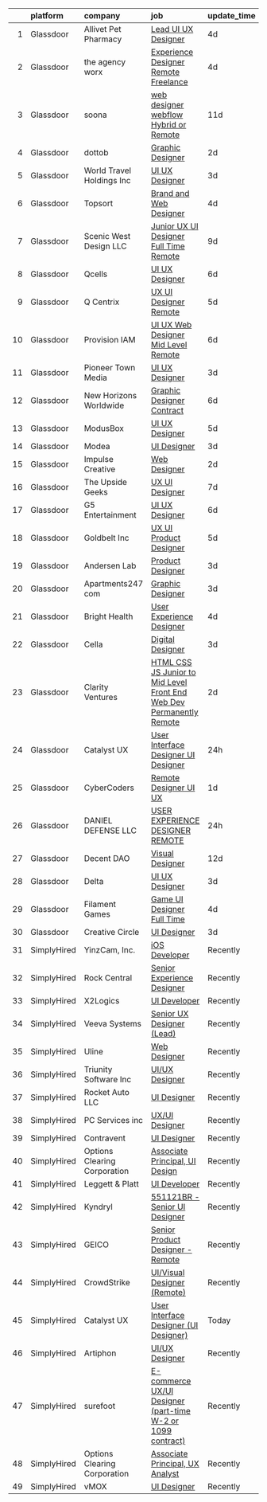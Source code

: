 

|    | platform    | company                      | job                                                                                                                                                                                                                                                                                                                                                                                                                                                                                                                                                                                                                                                                                                                                                                                                                                                                                                                                                                                                                                                                                                                                                                                                                                                                                                                                                            | update_time   | location             |
|---:|:------------|:-----------------------------|:---------------------------------------------------------------------------------------------------------------------------------------------------------------------------------------------------------------------------------------------------------------------------------------------------------------------------------------------------------------------------------------------------------------------------------------------------------------------------------------------------------------------------------------------------------------------------------------------------------------------------------------------------------------------------------------------------------------------------------------------------------------------------------------------------------------------------------------------------------------------------------------------------------------------------------------------------------------------------------------------------------------------------------------------------------------------------------------------------------------------------------------------------------------------------------------------------------------------------------------------------------------------------------------------------------------------------------------------------------------|:--------------|:---------------------|
|  1 | Glassdoor   | Allivet Pet Pharmacy         | [Lead UI UX Designer](https://www.glassdoor.com/partner/jobListing.htm?pos=102&ao=1110586&s=58&guid=000001827c408e3f8ea460d2059b993b&src=GD_JOB_AD&t=SR&vt=w&ea=1&cs=1_88232c65&cb=1659941982097&jobListingId=1008050437239&cpc=C0FAF87ADD587446&jrtk=3-0-1g9u413j1khq1801-1g9u413jhh4ej800-7761d3b620f3de52--6NYlbfkN0CzcDFs8cjNZITHzPaspPYUdxCTppyanGLeq-qEeiOFH9BBGa5mLD_Q1rbMGLN8A3lGCOzQlyRDjtXyLlUpmfIq_IXkTdrApkeOv6z0dZ9LtxWsxq_vEm5_lBPzwT-HvRp2SkKJ4tZOu93e3OPa5A9D-X6xMnjpN9YnfuZf25YcMfkqrHOOWRBk9n4SFXjbw8Na3JuBjBwgIybfamrVk4cqLy-mPxAcTIEZi9d-nrxleyvL5rqaGFBLXheDNfzOxa0_J4T6gy13_zl3DKHNTljRJWdw7YR47cSX1e690vDbK9akV2ZUpGopcXXsjN34swQ4qzeRwwWccqlH-zB3B-T_fxRC1QLAUXT_MawkFJZMaQszMrTmI3th6PiF7JvK6C2N8_ObPYvopqszqoc0xNCRJM7KE0XPLqYKmyDaKgk8EGoCSIeisR9p2IMtFiAjsncm_vNy8GogP56bvayunTZE9tgmkNVZC26ICxgNmCn08TNx_jdiqPvzAKn2GXMxRuPfC2xXj0S6xg%3D%3D)                                                                                                                                                                                                                                                                                                                                                                                                                                                                                     | 4d            | Remote               |
|  2 | Glassdoor   | the agency worx              | [Experience Designer  Remote  Freelance ](https://www.glassdoor.com/partner/jobListing.htm?pos=111&ao=1110586&s=58&guid=000001827c408e3f8ea460d2059b993b&src=GD_JOB_AD&t=SR&vt=w&ea=1&cs=1_c3f3ed00&cb=1659941982099&jobListingId=1008051946944&cpc=334ABAF5D42DC775&jrtk=3-0-1g9u413j1khq1801-1g9u413jhh4ej800-1c558a24ca6c05f5--6NYlbfkN0CNOKpjDIEH11s39GTuUki_mvxNbnX5BtDlH5CMrheAnKze_5JrwQ4joDkGUDohP_TzCZ22X-ooPlN6gHibHaRyFYgIPWo06yltPXt978maIdOVxy-zRmUpBC9ULU9Q9reTqK3E0MSV0LPeDPxCtIKPoOkHR5057U7IJlWW9_m2LXiOh3RFKZi_I-Y-YzZpbiME5PyzoVGSezH9mM4-ssM3FcEfGUeVc52LorMFo57I66YGd0MMOFtWRBTfgOyVg0Nj9pLIwS7naQIDfLUKv9P5Z9lcZHgUPO0WH3q1a42RwFYR5t5UoQ-oV1qKDJPDVCFpTqNjj3OsMSQ_ERKUno9PIY1VlmqgAhQin7XevF3qHZl378lXLzhoIlRn1fL4AKfW-ZaCSxp2LXtXrWTBZx3wPyx_6lPM9aRztwnSCDjTCZoJp8zK-7hqc1P9Gib3XAHrCq8xF3mrWZigFbvHwsljaUpOn3mCxK4rAuP_jQIIyGRkuTSvJdmX7fQbf_aNqbKwIFnxThc8ux97JVywRBfy)                                                                                                                                                                                                                                                                                                                                                                                                                                                             | 4d            | Remote               |
|  3 | Glassdoor   | soona                        | [web designer  webflow    Hybrid or Remote](https://www.glassdoor.com/partner/jobListing.htm?pos=104&ao=1110586&s=58&guid=000001827c408e3f8ea460d2059b993b&src=GD_JOB_AD&t=SR&vt=w&ea=1&cs=1_92bd39ef&cb=1659941982098&jobListingId=1008034312934&cpc=444700D72F2ECBCE&jrtk=3-0-1g9u413j1khq1801-1g9u413jhh4ej800-96800497329fd019--6NYlbfkN0A891i_OYjutgFciXZ2-Tlz57WoKbvP1G8cLBfakteWFYisgbv1wqiFHUXDQ4zIMimGKay2N6WOIPY8OeCJ2q59rFxW0d_KoiRyWg-uKrDiiNWlZlRu997NWHF59fa7ZA7GouYWgu7O7ozKqxXLsrvHbUNuO5huWW7lTML9oDZP3Lx49ACxy1JkxCT2hGA73KUzMDRGeeWOw91rabnskF7JH02cDtSwCLxaeG5sW8aMPlNrz9mlt2XFzLJDf6pLYkUG6S8ibnkV_nq75XvgO8KletOsrRvxgZ6E_KBC74vhiokBZIdoPqd7ChgBf41JQ5zSYNR7RT95eRnM5DOTxK_9irIYyhTFcWTulEqdX8D6rn3fJZyRUlJzY3eP96XpIxZVl8lkmhjVSkspNpJJc0YfGhDh8-xzWEes7HJPu3Uaq7qQrambCcgRzyilQqeBBe_w90tDdh3j5OuY8tJg_DT7V1WZll2frZo%3D)                                                                                                                                                                                                                                                                                                                                                                                                                                                                                                             | 11d           | Remote               |
|  4 | Glassdoor   | dottob                       | [Graphic Designer](https://www.glassdoor.com/partner/jobListing.htm?pos=128&ao=1136043&s=58&guid=000001827c408e3f8ea460d2059b993b&src=GD_JOB_AD&t=SR&vt=w&ea=1&cs=1_aae692d2&cb=1659941982101&jobListingId=1008056242995&jrtk=3-0-1g9u413j1khq1801-1g9u413jhh4ej800-f2411a303bd0c6d0-)                                                                                                                                                                                                                                                                                                                                                                                                                                                                                                                                                                                                                                                                                                                                                                                                                                                                                                                                                                                                                                                                         | 2d            | Glendale, CA         |
|  5 | Glassdoor   | World Travel Holdings Inc    | [UI UX Designer](https://www.glassdoor.com/partner/jobListing.htm?pos=119&ao=1136043&s=58&guid=000001827c408e3f8ea460d2059b993b&src=GD_JOB_AD&t=SR&vt=w&cs=1_0e37b559&cb=1659941982100&jobListingId=1008054305080&jrtk=3-0-1g9u413j1khq1801-1g9u413jhh4ej800-34a9ba1abb8da0b2-)                                                                                                                                                                                                                                                                                                                                                                                                                                                                                                                                                                                                                                                                                                                                                                                                                                                                                                                                                                                                                                                                                | 3d            | Remote               |
|  6 | Glassdoor   | Topsort                      | [Brand and Web Designer](https://www.glassdoor.com/partner/jobListing.htm?pos=114&ao=1136043&s=58&guid=000001827c408e3f8ea460d2059b993b&src=GD_JOB_AD&t=SR&vt=w&cs=1_3221a2db&cb=1659941982099&jobListingId=1008051935936&jrtk=3-0-1g9u413j1khq1801-1g9u413jhh4ej800-89b85ffb630750fe-)                                                                                                                                                                                                                                                                                                                                                                                                                                                                                                                                                                                                                                                                                                                                                                                                                                                                                                                                                                                                                                                                        | 4d            | Remote               |
|  7 | Glassdoor   | Scenic West Design  LLC      | [Junior UX UI Designer  Full Time  Remote ](https://www.glassdoor.com/partner/jobListing.htm?pos=101&ao=1110586&s=58&guid=000001827c408e3f8ea460d2059b993b&src=GD_JOB_AD&t=SR&vt=w&ea=1&cs=1_bc5ec2d7&cb=1659941982097&jobListingId=1008038829494&cpc=9908D8D4413DBB8A&jrtk=3-0-1g9u413j1khq1801-1g9u413jhh4ej800-dc813bf411e91ac1--6NYlbfkN0Di20U8kyODQb6-AO2Vji-gz3AZLHnbpBo966FLagvruq3rFILu0QvDCpK9UhdhY_d3JowbU6n4M11Js_LYbmnqLHRnBQlkIY0B_Cmuwl9MtxMY5L1RwWegY5XzXch3d-pZliW03Y6g450BCFkjxvpcFSRt0cU3pNoMNOeHGzZK_laZvnMCqk-rDD-w6puXKxGW9BDjTX7DOt4v60nDGQcqT4g_w79GT3Zi5-gLtULSu6WL72feKODOPPW5UwZvw1QSamke6lGwjA8UFMYMXHgvkulXUhsoilwBVOfeWIsWbBP4e9jYi5vlTNd1GHm3inET7LjDwIv58nhdeWH1YT95KnNJ4AW_gBhmqAdNhq9gEylhz9V8L9w8C1gN24nLOmdoh7LBHMr76ZCzb3D1SQd6BTupfatxTUD7AmpZvup6YE5RGZzN9SrDg5_6jygn5h-wJHRCmtPfcVfSK59yUeC4)                                                                                                                                                                                                                                                                                                                                                                                                                                                                                                                           | 9d            | Remote               |
|  8 | Glassdoor   | Qcells                       | [UI UX Designer](https://www.glassdoor.com/partner/jobListing.htm?pos=129&ao=1136043&s=58&guid=000001827c408e3f8ea460d2059b993b&src=GD_JOB_AD&t=SR&vt=w&cs=1_4940b5cf&cb=1659941982101&jobListingId=1008046228553&jrtk=3-0-1g9u413j1khq1801-1g9u413jhh4ej800-1b093941c81af80b-)                                                                                                                                                                                                                                                                                                                                                                                                                                                                                                                                                                                                                                                                                                                                                                                                                                                                                                                                                                                                                                                                                | 6d            | Remote               |
|  9 | Glassdoor   | Q Centrix                    | [UX UI Designer  Remote ](https://www.glassdoor.com/partner/jobListing.htm?pos=127&ao=1136043&s=58&guid=000001827c408e3f8ea460d2059b993b&src=GD_JOB_AD&t=SR&vt=w&ea=1&cs=1_158688f7&cb=1659941982101&jobListingId=1008047334049&jrtk=3-0-1g9u413j1khq1801-1g9u413jhh4ej800-b7880e611d0887ee-)                                                                                                                                                                                                                                                                                                                                                                                                                                                                                                                                                                                                                                                                                                                                                                                                                                                                                                                                                                                                                                                                  | 5d            | Remote               |
| 10 | Glassdoor   | Provision IAM                | [UI UX Web Designer   Mid Level   Remote](https://www.glassdoor.com/partner/jobListing.htm?pos=122&ao=1136043&s=58&guid=000001827c408e3f8ea460d2059b993b&src=GD_JOB_AD&t=SR&vt=w&ea=1&cs=1_2a4592e2&cb=1659941982100&jobListingId=1008045549400&jrtk=3-0-1g9u413j1khq1801-1g9u413jhh4ej800-d5edf1a3fd5dd809-)                                                                                                                                                                                                                                                                                                                                                                                                                                                                                                                                                                                                                                                                                                                                                                                                                                                                                                                                                                                                                                                  | 6d            | Remote               |
| 11 | Glassdoor   | Pioneer Town Media           | [UI UX Designer](https://www.glassdoor.com/partner/jobListing.htm?pos=108&ao=1110586&s=58&guid=000001827c408e3f8ea460d2059b993b&src=GD_JOB_AD&t=SR&vt=w&ea=1&cs=1_1034af88&cb=1659941982098&jobListingId=1008053519695&cpc=AC285F3A3ECA6BB0&jrtk=3-0-1g9u413j1khq1801-1g9u413jhh4ej800-7631de82af3645a9--6NYlbfkN0CG5R-8GSUHj9iOWrZmUHYQdG78PYNqJz2I3anfFdZgO42GPmU-HaHo28VJBSjhZw68gRlXoHu4cgm8OmjlO4PsgpJ9ALD9pHnpXWT9mqRuP8sE_xZcvUPifgP6t_3ItmEJSqjnY11aEQU-qNFXUlD6uFhwDH15dAgDr154SJiKyjDTI2fcvCIACWrBFcWJl995EWTX_r_AYVh5Nzlytbd6suaD6NCH3NpJ0oiT380YmFAiq4iVnjTiBy9LyLCPmoTeCry4lKYRBwU_AG-QRnB5yFA1dGECEgQbG_LNETP4cKaanCREUajhOb--qkoenR6PFoixPgywCAgKzvDW6KaCptO3fKaJ203DTIWyDIfXYJIbr9LfAclKQYEZ4dcPY6OpfJgSXdiBQMRGEWjOuBiCqoWZKS-URQyVyJkG_s9lS_W1Gd3mFwlh3qJx9GpQ-p4bgE-6hZzKMcEcJ-CfUvuIOdejaukffpBqc0zp_p3yDvGg85DZnOiNtBp2oXoOsE8%3D)                                                                                                                                                                                                                                                                                                                                                                                                                                                                                                        | 3d            | Remote               |
| 12 | Glassdoor   | New Horizons Worldwide       | [Graphic Designer   Contract](https://www.glassdoor.com/partner/jobListing.htm?pos=126&ao=1136043&s=58&guid=000001827c408e3f8ea460d2059b993b&src=GD_JOB_AD&t=SR&vt=w&cs=1_8642608f&cb=1659941982100&jobListingId=1008043445182&jrtk=3-0-1g9u413j1khq1801-1g9u413jhh4ej800-57abf0c0604d40d1-)                                                                                                                                                                                                                                                                                                                                                                                                                                                                                                                                                                                                                                                                                                                                                                                                                                                                                                                                                                                                                                                                   | 6d            | Remote               |
| 13 | Glassdoor   | ModusBox                     | [UI UX Designer](https://www.glassdoor.com/partner/jobListing.htm?pos=120&ao=1136043&s=58&guid=000001827c408e3f8ea460d2059b993b&src=GD_JOB_AD&t=SR&vt=w&ea=1&cs=1_cc0a4196&cb=1659941982100&jobListingId=1008047202830&jrtk=3-0-1g9u413j1khq1801-1g9u413jhh4ej800-ad020eea2a82aa8a-)                                                                                                                                                                                                                                                                                                                                                                                                                                                                                                                                                                                                                                                                                                                                                                                                                                                                                                                                                                                                                                                                           | 5d            | Seattle, WA          |
| 14 | Glassdoor   | Modea                        | [UI Designer](https://www.glassdoor.com/partner/jobListing.htm?pos=116&ao=1136043&s=58&guid=000001827c408e3f8ea460d2059b993b&src=GD_JOB_AD&t=SR&vt=w&ea=1&cs=1_2196a275&cb=1659941982099&jobListingId=1008054074985&jrtk=3-0-1g9u413j1khq1801-1g9u413jhh4ej800-9bf61a81bf6505ba-)                                                                                                                                                                                                                                                                                                                                                                                                                                                                                                                                                                                                                                                                                                                                                                                                                                                                                                                                                                                                                                                                              | 3d            | Remote               |
| 15 | Glassdoor   | Impulse Creative             | [Web Designer](https://www.glassdoor.com/partner/jobListing.htm?pos=118&ao=1136043&s=58&guid=000001827c408e3f8ea460d2059b993b&src=GD_JOB_AD&t=SR&vt=w&ea=1&cs=1_a280f5de&cb=1659941982100&jobListingId=1008055181168&jrtk=3-0-1g9u413j1khq1801-1g9u413jhh4ej800-fcb684a02aca44eb-)                                                                                                                                                                                                                                                                                                                                                                                                                                                                                                                                                                                                                                                                                                                                                                                                                                                                                                                                                                                                                                                                             | 2d            | Punta Gorda, FL      |
| 16 | Glassdoor   | The Upside Geeks             | [UX UI Designer](https://www.glassdoor.com/partner/jobListing.htm?pos=130&ao=1136043&s=58&guid=000001827c408e3f8ea460d2059b993b&src=GD_JOB_AD&t=SR&vt=w&ea=1&cs=1_fe2ac451&cb=1659941982101&jobListingId=1008041037242&jrtk=3-0-1g9u413j1khq1801-1g9u413jhh4ej800-9956b04b5946498f-)                                                                                                                                                                                                                                                                                                                                                                                                                                                                                                                                                                                                                                                                                                                                                                                                                                                                                                                                                                                                                                                                           | 7d            | Remote               |
| 17 | Glassdoor   | G5 Entertainment             | [UI UX Designer](https://www.glassdoor.com/partner/jobListing.htm?pos=115&ao=1136043&s=58&guid=000001827c408e3f8ea460d2059b993b&src=GD_JOB_AD&t=SR&vt=w&cs=1_8e291270&cb=1659941982099&jobListingId=1008044794364&jrtk=3-0-1g9u413j1khq1801-1g9u413jhh4ej800-be857d27e1bb3bfa-)                                                                                                                                                                                                                                                                                                                                                                                                                                                                                                                                                                                                                                                                                                                                                                                                                                                                                                                                                                                                                                                                                | 6d            | Remote               |
| 18 | Glassdoor   | Goldbelt  Inc                | [UX UI Product Designer](https://www.glassdoor.com/partner/jobListing.htm?pos=123&ao=1136043&s=58&guid=000001827c408e3f8ea460d2059b993b&src=GD_JOB_AD&t=SR&vt=w&ea=1&cs=1_fb2e4cad&cb=1659941982100&jobListingId=1008047315402&jrtk=3-0-1g9u413j1khq1801-1g9u413jhh4ej800-23546a8a50aaaca3-)                                                                                                                                                                                                                                                                                                                                                                                                                                                                                                                                                                                                                                                                                                                                                                                                                                                                                                                                                                                                                                                                   | 5d            | Remote               |
| 19 | Glassdoor   | Andersen Lab                 | [Product Designer](https://www.glassdoor.com/partner/jobListing.htm?pos=124&ao=1136043&s=58&guid=000001827c408e3f8ea460d2059b993b&src=GD_JOB_AD&t=SR&vt=w&ea=1&cs=1_a980f15b&cb=1659941982100&jobListingId=1008052911973&jrtk=3-0-1g9u413j1khq1801-1g9u413jhh4ej800-a9036c20d3d73f32-)                                                                                                                                                                                                                                                                                                                                                                                                                                                                                                                                                                                                                                                                                                                                                                                                                                                                                                                                                                                                                                                                         | 3d            | Remote               |
| 20 | Glassdoor   | Apartments247 com            | [Graphic Designer](https://www.glassdoor.com/partner/jobListing.htm?pos=106&ao=1110586&s=58&guid=000001827c408e3f8ea460d2059b993b&src=GD_JOB_AD&t=SR&vt=w&ea=1&cs=1_2317baa4&cb=1659941982098&jobListingId=1008053486519&cpc=AC285F3A3ECA6BB0&jrtk=3-0-1g9u413j1khq1801-1g9u413jhh4ej800-7d10dd212d599999--6NYlbfkN0BeU7M9rYYo5PFtt98R-yOjlaFf3JV1uEYuIqbSF65ghhgGtDKCQ0JcHZcB25Vd2Gw-KzMTq9hL_wRsCNG_bJTef67xLgBMEa96thSXXJ-mGiPSQHiuZfWK28H1JDWmwOSrQuHZGhpHeuAFLKWsy8bHDPnyBIexSHVDcM3NFJaIqCpaOlbrCeohZATeMPMH6eFXYiHdciTpeHZSbNxuZ0YP4q02-j17kNkqN4kJm3j3uCAVjcQyKvgBZRQq7T5JtgQOdNxolBtWGVkeQFrTh4NkTw9Qbm_bF8z1WuSyUKP0usXdRl3XJcDPCQNqiMQRoBea3pIxcR-z1w-UNUxcCWPwiDpxYqSa6IxQeKchLvjINlnYP8NwwBik4mKkwUbqhWSgdbvJxgwXMUsZux_rpsFs7Z93nipeRhcNQAqEhKhLtK6LHvVuXuhXLPi-9IM7ufQgziTm0azJqTtWImJQ_T2FfHGC3-QbWYWk0oWBZuj2ex8i3gTqZrog)                                                                                                                                                                                                                                                                                                                                                                                                                                                                                                                    | 3d            | Remote               |
| 21 | Glassdoor   | Bright Health                | [User Experience Designer](https://www.glassdoor.com/partner/jobListing.htm?pos=125&ao=1136043&s=58&guid=000001827c408e3f8ea460d2059b993b&src=GD_JOB_AD&t=SR&vt=w&cs=1_b5781f47&cb=1659941982100&jobListingId=1008049831685&jrtk=3-0-1g9u413j1khq1801-1g9u413jhh4ej800-5e7a7defa4e6ab66-)                                                                                                                                                                                                                                                                                                                                                                                                                                                                                                                                                                                                                                                                                                                                                                                                                                                                                                                                                                                                                                                                      | 4d            | Remote               |
| 22 | Glassdoor   | Cella                        | [Digital Designer](https://www.glassdoor.com/partner/jobListing.htm?pos=109&ao=1110586&s=58&guid=000001827c408e3f8ea460d2059b993b&src=GD_JOB_AD&t=SR&vt=w&cs=1_9bfdfc0f&cb=1659941982098&jobListingId=1008052469291&cpc=2CAED5C921A5F994&jrtk=3-0-1g9u413j1khq1801-1g9u413jhh4ej800-065cea14746e89ac--6NYlbfkN0ABL5jwqrJX8j4-zsE1pdctockIOMh3bUiDojLxDHSgft-IBPHc-ugKxXUaFJpc9denTm2f3-Q7vybhjUm-emVFDOkK3ZfoW0ROBk95PkvWfY3B-H2XrEyHfiC9R0WlqJrMKdzGj9pk5tGVtwPLQIjkSruWuPPERn5j-j9F3YFVZJXKhYitDY98KF3imV-6m5xs6DrD7RD50OJOs7sB2kXyGTT4vs9mYZyCS4bDHoZdyU7lNgki3Db5RoDi4jx-vcJa0EkMk7IVakHnss1tKGc8DnP9lGm7eRushtXGwclQTEj5q0UKHEUahh7CwP95AZtiXVF469QyoHpgbL0c294X08JDxnFEyz3nmoHCP_7okS221FJvO0cAsGK1gZV0Y7lgy2nhAjCnY6pECsN8JoWYgjqI645VRBRItN-wej-ZylHqphfmmhMOW4BGUuo5pYDdX6uV5nkmoOgfoNrNupOxK9xSe0VGy3cC-4wk0VeEtLadDmodm493FFe_G1U8CfcFSPZUxsXX4JOE-mbAAN7IM2EUwmM3dor19PhhkLun5fBUnsqUjhNVm9EroimrvWjorNLlygdgy02QGNkjc72OVHUU1G0vCrpW9U8-kgAK9ByTUQptbrN2SVDA0QBkIWY8QlgTdHVrkT2qQLZvtfqb6qxgJAe0CDtlLH0nZiPFLY0xOmcbtV8n9Rnjw82v_1_Kf5VvxA8t50m-1snxoF4WmNl0Y6UJrcbWDHsTh5LiqZANaaqPCC0z)                                                                                                                                                                                                                                                         | 3d            | New York, NY         |
| 23 | Glassdoor   | Clarity Ventures             | [HTML CSS JS   Junior to Mid Level Front End Web Dev  Permanently Remote ](https://www.glassdoor.com/partner/jobListing.htm?pos=107&ao=1110586&s=58&guid=000001827c408e3f8ea460d2059b993b&src=GD_JOB_AD&t=SR&vt=w&ea=1&cs=1_63bea474&cb=1659941982098&jobListingId=1008055989755&cpc=6FC5BA77C9A4CD78&jrtk=3-0-1g9u413j1khq1801-1g9u413jhh4ej800-7868805bc4fe9e5c--6NYlbfkN0CnFew2DKDg1ZcQYWs-jb3VbV8f9jsdYOzdab3qbwS2_WEJX_oZXe-GBGbFxmhnNoLWjF4hr8Pi_WxIRaBg8di2weHEKantefs-sni5J9xrNq-C4zgcZ2NThbNItYV08JoebPY7SUVJJ2VS3bapq9qWt46yJNkg0M1e68t_QYcC9qkxM9saJ1sVnSs-h2iBFKl5KRG5Act_LJFffRtpZ6EsV8cov4alofl_joI7CIggdYfN-ipuUo8XpbPLDLpJyWVPFWm9QJJiChvFPiKx-vr5CDeljWWyG_Op8ksH76QePvBFHMewx48U_ZkQf9juD50MH8mY6dIgnJBnShDq-KqUe3d-ya74eFvwjEJ3T8vXQuZMz6WaqHBQxs3AGm4xQTDnjlTq8lPsBuGT6CfRipVAlj2d4wZSDwUdBWxJehL8FKL8VxJ1SwAfwUkaS-r8zUmI0PZq5ZYZJMVjcige-8t2FRHderHWLzpvOdPrMLZx5cq6eNAN40hHMngw8ngilI-jh5kJzCB2PYUUdSp2AN9FBEEAHDNaR9U7FRMvi8N1vJIhxz7A3cXV)                                                                                                                                                                                                                                                                                                                                                                                            | 2d            | Remote               |
| 24 | Glassdoor   | Catalyst UX                  | [User Interface Designer  UI Designer ](https://www.glassdoor.com/partner/jobListing.htm?pos=113&ao=1136043&s=58&guid=000001827c408e3f8ea460d2059b993b&src=GD_JOB_AD&t=SR&vt=w&ea=1&cs=1_5ffe8887&cb=1659941982099&jobListingId=1008058352329&jrtk=3-0-1g9u413j1khq1801-1g9u413jhh4ej800-ce6eae1793d8b544-)                                                                                                                                                                                                                                                                                                                                                                                                                                                                                                                                                                                                                                                                                                                                                                                                                                                                                                                                                                                                                                                    | 24h           | Remote               |
| 25 | Glassdoor   | CyberCoders                  | [Remote Designer UI UX](https://www.glassdoor.com/partner/jobListing.htm?pos=110&ao=1110586&s=58&guid=000001827c408e3f8ea460d2059b993b&src=GD_JOB_AD&t=SR&vt=w&ea=1&cs=1_7d819304&cb=1659941982099&jobListingId=1008057340500&cpc=451933188B21919D&jrtk=3-0-1g9u413j1khq1801-1g9u413jhh4ej800-497933eadc5ea651--6NYlbfkN0CpFJQzrgRR8WqXWK1qKKEqALWJw739KlKqr2H-MSI4eoBlI4EFrmor2FYZMP3muM2pAkOmUab4-7pyUGHbAnh-mqhbX8tjWx28oH-eiG6ETOR9gup7eofHgeMCvkpbGV0ozXtyqLGQl28X2TA5GxdKfIoEnTV25hwxw4kdCafBCsDh8j4LyPphjb4BTo9wC0--WgmPgxjE-p9TeCrp37BHnLETa1t0F8JJCUVI4-hPdRehZIj6YsnvwMhSvHw-dsocJFQVZzDLwTPq_HvufcgvhvAC5Uaei_x5J2lnS3htOOsnNt0ChXLTYTXKFHKkrMHKLF0BxuNlUpc5djboyKVVzZEpmqrk8osY9l625x9LBXFwTi22gbSWB5HwhZryrdTn_K21szBvVgTiYlWkYBMLOA6AhF5HzOh-K8olUfyTggES7jjrAJzvX_n4OmU0LrSH3uEknMdm9dD3A__tEvqPkZOx7-WTYpi-pUZL5lq_68uN5JOl-fjluv125tGV2x7OBNL50PWRUIMgvVDO3KjhJwiJgJPETyYXzs_NoZbGslXU3FwBmuqjPHtPGkwiKcMDDTyFwTUCp7cc-SS2cLiTMQMsW0n4UeFW3Jk6tvKSt-Mqz9gWOT_1lDDeK36MCRG0R-TG7DF4V2cxg3gVYdUSgGRT_ehKbKBH4UAhKZih2jhCc1nKP_DLqnfVlzcCgdQnFdr3IcAW382s_aP7YRMiKCRm5zRl2FQZYf0pj6jjqFp6iGbwXiXIxAzX0dByjDTL8rDt8_efDJ71oYNVhavHqXIz1v0qxdxSvMnNBQMvYVSzrFQH_Wu7uTCIihNV1dVWvmjFZvWFBsng4GxGUSX4eohgeptfgsd4nKM9LLmIlLv8zwWMKFi9gPeNb60sKw4qJnipRU0x1LnnFrRwItGVMe55CJgKbdmtoYyhcbFQEjnJMIJndqiH9K5bnG_glMdZPGHh-j8VSNq5-jYkGo7c5zJAg_l2XZM%3D) | 1d            | San Francisco, CA    |
| 26 | Glassdoor   | DANIEL DEFENSE LLC           | [USER EXPERIENCE DESIGNER    REMOTE ](https://www.glassdoor.com/partner/jobListing.htm?pos=112&ao=1110586&s=58&guid=000001827c408e3f8ea460d2059b993b&src=GD_JOB_AD&t=SR&vt=w&ea=1&cs=1_a42d0895&cb=1659941982099&jobListingId=1008058121348&cpc=FB7E4A1762AE5BEC&jrtk=3-0-1g9u413j1khq1801-1g9u413jhh4ej800-8207c92f14792911--6NYlbfkN0D0ff9e8Lfwlpl5zGbQmpn59AL71QmFd7VKOAnfyjZzp5sdngV8WPgYe0dov1m7Y2lwYmvfgHHoh6krumLcblPioTcBB43tUYiOnTTcuuk1fUatWHK0ymgbhvFcA5iXVOuiB7aKcdpAiqtxl0LmwQRtDTEog4BxtDw0TYpGqR5aLpbN9lpshpqzkC1IQZYx8K3rIHnYBp5QiucH_qodkshfVPU0vtweVjTun2JtR2zlnVpVjaHoCA8UwaQK_51YMuf9iVT3DP3A_QQuu8SaiqrvYd3YFN_qw1NEC8dhEUFvhfhMCIaSXg1jbQZJW-WpTFDfSk0OT5nBAjYrEH3kp01ZR3jZ5I8gRPwmqNuRgKKrniGBaxxFet2NMXS3-MI6OZvPk_dKK2juW_ImrYvc35omPFwCnAD_zhFiWZlIYAblGueguOT4WM5HuvrkTqAHacxRCFj7WQFGFramguk5WJUjBWvRUOWqqo0oVFhf7kq3iIGN2VmCg7Zr)                                                                                                                                                                                                                                                                                                                                                                                                                                                                                                 | 24h           | Black Creek, GA      |
| 27 | Glassdoor   | Decent DAO                   | [Visual Designer](https://www.glassdoor.com/partner/jobListing.htm?pos=121&ao=1136043&s=58&guid=000001827c408e3f8ea460d2059b993b&src=GD_JOB_AD&t=SR&vt=w&ea=1&cs=1_1cbeee08&cb=1659941982100&jobListingId=1008032076977&jrtk=3-0-1g9u413j1khq1801-1g9u413jhh4ej800-9bc1f65e488aaac8-)                                                                                                                                                                                                                                                                                                                                                                                                                                                                                                                                                                                                                                                                                                                                                                                                                                                                                                                                                                                                                                                                          | 12d           | Remote               |
| 28 | Glassdoor   | Delta                        | [UI UX Designer](https://www.glassdoor.com/partner/jobListing.htm?pos=117&ao=1136043&s=58&guid=000001827c408e3f8ea460d2059b993b&src=GD_JOB_AD&t=SR&vt=w&ea=1&cs=1_0d6efcef&cb=1659941982099&jobListingId=1008052924311&jrtk=3-0-1g9u413j1khq1801-1g9u413jhh4ej800-b99c01ab6a6e6771-)                                                                                                                                                                                                                                                                                                                                                                                                                                                                                                                                                                                                                                                                                                                                                                                                                                                                                                                                                                                                                                                                           | 3d            | Washington, DC       |
| 29 | Glassdoor   | Filament Games               | [Game UI Designer   Full Time](https://www.glassdoor.com/partner/jobListing.htm?pos=103&ao=1110586&s=58&guid=000001827c408e3f8ea460d2059b993b&src=GD_JOB_AD&t=SR&vt=w&ea=1&cs=1_2a03bb9c&cb=1659941982097&jobListingId=1008050173701&cpc=18C9CE28155C17C5&jrtk=3-0-1g9u413j1khq1801-1g9u413jhh4ej800-fddf354598bda816--6NYlbfkN0CIHMGocNKd5hoXLwwKXhS247lQakt22NtwViB8HW65UO_fRUkh-j7Og1M8k5VNV9rgjkoEpfB2gKy2sMD_YExwek7dOS3aUg3Ae1Wuqw2ulqXc4QrYITJqpa3tsE_qq_Ouwl3UgN5-Wm8SARTsNmFJ4Qp8WMB2On9O1SVJkElHLRu2palCMvArsjMlpggDkD9DJ2pq_4aMnc4QleBN10d9k84PVYysZytShg3HoRlMWiIVs6fRagCFpbEMrgaQ4V3_Q8fnH76a5u5QCl7d_lc_ZVVWuKFrzVmPcwDNepSJjsguI8lH2DOb0c4zK7WMv_btGZhd-o-vh4i4BSh14Ih4aeUyIUXvTO6tzD2E5tlJ1f82nPdGgYOwFsPCihhwv9NStN1avAPZqz8_GLNxYtQ2vjA0kJRYEyqHc3V2QWRcxLMYlZVp3Wl2diSX3nw-jPNEDNXZ2JTlUg%3D%3D)                                                                                                                                                                                                                                                                                                                                                                                                                                                                                                                                            | 4d            | Madison, WI          |
| 30 | Glassdoor   | Creative Circle              | [UI Designer](https://www.glassdoor.com/partner/jobListing.htm?pos=105&ao=1110586&s=58&guid=000001827c408e3f8ea460d2059b993b&src=GD_JOB_AD&t=SR&vt=w&cs=1_6be3fa1b&cb=1659941982097&jobListingId=1008052746459&cpc=F7A2269C793D5877&jrtk=3-0-1g9u413j1khq1801-1g9u413jhh4ej800-cb995c5ace71f2f8--6NYlbfkN0BPwlZa85gbT4Q3XYQoU_uQn0Qmw9zd_9UNfmcwtqAVud1yvyq1Z4UAlx1bxhDUi3LksnLBypyz1k1gCLqnW0dRcOFkM3j_NM2TSq3pHRFGXWVeIlC8jc3FY59xm8Qzy472K8k8R_1MnvzYsiiMge6ZtMmq7x1aEUnTdnm6Y1_2VwzHCQk4XC_qf1IXHoBwzp86v0KHwRcouMLVrKevsPpfT1tBddkR-rE2OlcRcEu729gKseVO0StPhCXQbnXiB-GcCbDFtTgNi_-IwGgPVvAeP9cac0tKHbP9jOezEdLCl-x7hpdDs-VcPw-97PsK6mLN2bVuzuLR07LlE5BfDO2GFR7xMyfmakeod_gM0Fbdj979z4y9ZHNacpq_JCduPT8MD7pxEK2ioinbEgDY3Q4IxbzT-K3Aef7c3BaWiUDzWkwhtUMHzKK_VPZAhz0-iuXPeKmohANhXDsJVhn8jhKUBUeVzG9-y_70V3QGjFpTYvDiz1SJahhojB9Nzi2NO9FSafRZdUfqXg%3D%3D)                                                                                                                                                                                                                                                                                                                                                                                                                                                                                                  | 3d            | Austin, TX           |
| 31 | SimplyHired | YinzCam, Inc.                | [iOS Developer](https://www.simplyhired.com/job/O7s3dealHuxhU0MGhoaMnfOJziqVEUTHKEJtlDWUSPF8S_dqWf-8-Q?q=ui+designer)                                                                                                                                                                                                                                                                                                                                                                                                                                                                                                                                                                                                                                                                                                                                                                                                                                                                                                                                                                                                                                                                                                                                                                                                                                          | Recently      | Pittsburgh, PA       |
| 32 | SimplyHired | Rock Central                 | [Senior Experience Designer](https://www.simplyhired.com/job/UsF5NXTI_IXYhcawUmw3kN32jP06WleBqauCl8-aleTJzozKLE6Thw?q=ui+designer)                                                                                                                                                                                                                                                                                                                                                                                                                                                                                                                                                                                                                                                                                                                                                                                                                                                                                                                                                                                                                                                                                                                                                                                                                             | Recently      | Detroit, MI          |
| 33 | SimplyHired | X2Logics                     | [UI Developer](https://www.simplyhired.com/job/K7e7k8DCr3xU0Za6gglqUSb8upBvvxxXPj9or0Do1zCdHLu7dosWWA?q=ui+designer)                                                                                                                                                                                                                                                                                                                                                                                                                                                                                                                                                                                                                                                                                                                                                                                                                                                                                                                                                                                                                                                                                                                                                                                                                                           | Recently      | Remote               |
| 34 | SimplyHired | Veeva Systems                | [Senior UX Designer (Lead)](https://www.simplyhired.com/job/zotqg0LNyggwCvIVEN0GQD5X9uMwPE4Ruxm9_8sypuf_l-NU82U_IQ?q=ui+designer)                                                                                                                                                                                                                                                                                                                                                                                                                                                                                                                                                                                                                                                                                                                                                                                                                                                                                                                                                                                                                                                                                                                                                                                                                              | Recently      | Boston, MA           |
| 35 | SimplyHired | Uline                        | [Web Designer](https://www.simplyhired.com/job/kI5kUAq-InikRw-9L7E4f0451pjqb3sKTzg2rEtjPg4g-FlQB3FIdQ?q=ui+designer)                                                                                                                                                                                                                                                                                                                                                                                                                                                                                                                                                                                                                                                                                                                                                                                                                                                                                                                                                                                                                                                                                                                                                                                                                                           | Recently      | Pleasant Prairie, WI |
| 36 | SimplyHired | Triunity Software Inc        | [UI/UX Designer](https://www.simplyhired.com/job/FWD-WOF8KbcAbAcjywJlxy4RTVvw5WjzCbBrSwfKnZen6sTM60PUkA?q=ui+designer)                                                                                                                                                                                                                                                                                                                                                                                                                                                                                                                                                                                                                                                                                                                                                                                                                                                                                                                                                                                                                                                                                                                                                                                                                                         | Recently      | Remote               |
| 37 | SimplyHired | Rocket Auto LLC              | [UI Designer](https://www.simplyhired.com/job/WCmLI0H-8_qePO8lOkZuolndfqSyUjNRbuIYVL8NONHYwydHnSYYpg?q=ui+designer)                                                                                                                                                                                                                                                                                                                                                                                                                                                                                                                                                                                                                                                                                                                                                                                                                                                                                                                                                                                                                                                                                                                                                                                                                                            | Recently      | Detroit, MI          |
| 38 | SimplyHired | PC Services inc              | [UX/UI Designer](https://www.simplyhired.com/job/IA31aaId7pVOoA4F_YLu7MJj2dwVDxpMhJGVKVFcLo9n0WI5F6Dpxw?q=ui+designer)                                                                                                                                                                                                                                                                                                                                                                                                                                                                                                                                                                                                                                                                                                                                                                                                                                                                                                                                                                                                                                                                                                                                                                                                                                         | Recently      | Remote               |
| 39 | SimplyHired | Contravent                   | [UI Designer](https://www.simplyhired.com/job/A5hUkFZTK7zfCwc6QvPUfXKh-6lSaIFR_NGH9CU9RSREYiWUE6H4-Q?q=ui+designer)                                                                                                                                                                                                                                                                                                                                                                                                                                                                                                                                                                                                                                                                                                                                                                                                                                                                                                                                                                                                                                                                                                                                                                                                                                            | Recently      | Remote               |
| 40 | SimplyHired | Options Clearing Corporation | [Associate Principal, UI Design](https://www.simplyhired.com/job/W92YsuUW4xbt8AD3mTP4SQGrVXpulViZ7_LHfCXEUtW2GMS18CQL7g?q=ui+designer)                                                                                                                                                                                                                                                                                                                                                                                                                                                                                                                                                                                                                                                                                                                                                                                                                                                                                                                                                                                                                                                                                                                                                                                                                         | Recently      | Chicago, IL          |
| 41 | SimplyHired | Leggett & Platt              | [UI Developer](https://www.simplyhired.com/job/o68MpdRepU3BOh_p2fESpL3pJiX6Iz8m77DTQmIrkUX34Nc4OGR-mQ?q=ui+designer)                                                                                                                                                                                                                                                                                                                                                                                                                                                                                                                                                                                                                                                                                                                                                                                                                                                                                                                                                                                                                                                                                                                                                                                                                                           | Recently      | Remote               |
| 42 | SimplyHired | Kyndryl                      | [551121BR - Senior UI Designer](https://www.simplyhired.com/job/ln0q34g6s9axBOm-rTUWAVtLoFSFqQUKmESbQP3-Av_kUwzfaMU9MQ?q=ui+designer)                                                                                                                                                                                                                                                                                                                                                                                                                                                                                                                                                                                                                                                                                                                                                                                                                                                                                                                                                                                                                                                                                                                                                                                                                          | Recently      | Remote               |
| 43 | SimplyHired | GEICO                        | [Senior Product Designer - Remote](https://www.simplyhired.com/job/ln3sud8aZd5sLYh7KD6CsvNqb5UO84vfiWg14cWgaPWEKoWKejzmPA?q=ui+designer)                                                                                                                                                                                                                                                                                                                                                                                                                                                                                                                                                                                                                                                                                                                                                                                                                                                                                                                                                                                                                                                                                                                                                                                                                       | Recently      | Chevy Chase, MD      |
| 44 | SimplyHired | CrowdStrike                  | [UI/Visual Designer (Remote)](https://www.simplyhired.com/job/o8Nvrhk9F8lenBx6b7AC0C_6d5p_5ZQZqCNkaELGz0M3Jv0KXlyELw?q=ui+designer)                                                                                                                                                                                                                                                                                                                                                                                                                                                                                                                                                                                                                                                                                                                                                                                                                                                                                                                                                                                                                                                                                                                                                                                                                            | Recently      | Remote               |
| 45 | SimplyHired | Catalyst UX                  | [User Interface Designer (UI Designer)](https://www.simplyhired.com/job/bOSrgeP3Rhg-Jrwi9JdYfASYQq9wNDpLOQ_Kf1PDlXSittBFCKj91A?q=ui+designer)                                                                                                                                                                                                                                                                                                                                                                                                                                                                                                                                                                                                                                                                                                                                                                                                                                                                                                                                                                                                                                                                                                                                                                                                                  | Today         | Remote               |
| 46 | SimplyHired | Artiphon                     | [UI/UX Designer](https://www.simplyhired.com/job/rZvbYl75zgeE_ywCHCzaxEBRppQkPpWoTTgBlQzm0DE6kN-n4Wy7EA?q=ui+designer)                                                                                                                                                                                                                                                                                                                                                                                                                                                                                                                                                                                                                                                                                                                                                                                                                                                                                                                                                                                                                                                                                                                                                                                                                                         | Recently      | Remote               |
| 47 | SimplyHired | surefoot                     | [E-commerce UX/UI Designer (part-time W-2 or 1099 contract)](https://www.simplyhired.com/job/nvxaGmxc6z-u5qkNPphyLjnX4NIqkJkKjaJ5oKlDu1IE8JdfsA8NhA?q=ui+designer)                                                                                                                                                                                                                                                                                                                                                                                                                                                                                                                                                                                                                                                                                                                                                                                                                                                                                                                                                                                                                                                                                                                                                                                             | Recently      | Remote               |
| 48 | SimplyHired | Options Clearing Corporation | [Associate Principal, UX Analyst](https://www.simplyhired.com/job/NJXAUfSOqzVhwx_M0iXaDIbYwM8ExZPwjgA8IYKXBrDi_WqxwVqsDw?q=ui+designer)                                                                                                                                                                                                                                                                                                                                                                                                                                                                                                                                                                                                                                                                                                                                                                                                                                                                                                                                                                                                                                                                                                                                                                                                                        | Recently      | Chicago, IL          |
| 49 | SimplyHired | vMOX                         | [UI Designer](https://www.simplyhired.com/job/-xu2smBm5NNkhuaClDztbzBPXLeXJvYWkiRluapxLcKGcselFZtnmQ?q=ui+designer)                                                                                                                                                                                                                                                                                                                                                                                                                                                                                                                                                                                                                                                                                                                                                                                                                                                                                                                                                                                                                                                                                                                                                                                                                                            | Recently      | Remote               |